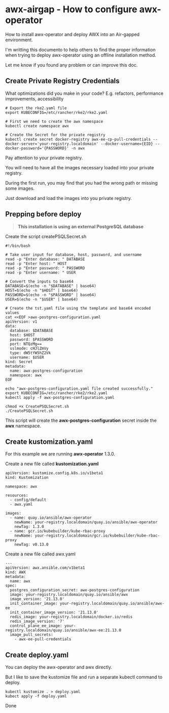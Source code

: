 
# awx-airgap - How to configure awx-operator

How to install awx-operator and deploy AWX into an Air-gapped environment.

I'm writting this documento to help others to find the proper information when trying to deploy awx-operator using an offline installation method.

Let me know if you found any problem or can improve this doc.



## Create Private Registry Credentials

What optimizations did you make in your code? E.g. refactors, performance improvements, accessibility

```
# Export the rke2.yaml file
export KUBECONFIG=/etc/rancher/rke2/rke2.yaml
 
# First we need to create the awx namespace
kubectl create namespace awx
 
# Create the Secret for the private registry
kubectl create secret docker-registry awx-ee-cp-pull-credentials --docker-server='your-registry.localdomain' --docker-username={EID} --docker-password='{PASSWORD}' -n awx
```

Pay attention to your private registry.

You will need to have all the images necessary loaded into your private registry.

During the first run, you may find that you had the wrong path or missing some images.

Just download and load the images into you private registry.


## Prepping before deploy
> **This installation is using an external PostgreSQL database**

Create the script createPSQLSecret.sh
```
#!/bin/bash

# Take user input for database, host, password, and username
read -p "Enter database: " DATABASE
read -p "Enter host: " HOST
read -p "Enter password: " PASSWORD
read -p "Enter username: " USER

# Convert the inputs to base64
DATABASE=$(echo -n "$DATABASE" | base64)
HOST=$(echo -n "$HOST" | base64)
PASSWORD=$(echo -n "$PASSWORD" | base64)
USER=$(echo -n "$USER" | base64)

# Create the tst.yaml file using the template and base64 encoded values
cat <<EOF >awx-postgres-configuration.yaml
apiVersion: v1
data:
  database: $DATABASE
  host: $HOST
  password: $PASSWORD
  port: NTQzMg==
  sslmode: cHJlZmVy
  type: dW5tYW5hZ2Vk
  username: $USER
kind: Secret
metadata:
  name: awx-postgres-configuration
  namespace: awx
EOF

echo "awx-postgres-configuration.yaml file created successfully."
export KUBECONFIG=/etc/rancher/rke2/rke2.yaml
kubectl apply -f awx-postgres-configuration.yaml
```

```
chmod +x CreatePSQLSecret.sh
./CreatePSQLSecret.sh
```

This script will create the **awx-postgres-configuration** secret inside the **awx** namespace.

## Create kustomization.yaml

For this example we are running **awx-operator** 1.3.0.

Create a new file called **kustomization.yaml**

```
apiVersion: kustomize.config.k8s.io/v1beta1
kind: Kustomization

namespace: awx

resources:
  - config/default
  - awx.yaml

images:
  - name: quay.io/ansible/awx-operator
    newName: your-registry.localdomain/quay.io/ansible/awx-operator
    newTag: 1.3.0
  - name: gcr.io/kubebuilder/kube-rbac-proxy
    newName: your-registry.localdomain/gcr.io/kubebuilder/kube-rbac-proxy
    newTag: v0.13.0
```

Create a new file called awx.yaml

```
---
apiVersion: awx.ansible.com/v1beta1
kind: AWX
metadata:
  name: awx
spec:
  postgres_configuration_secret: awx-postgres-configuration
  image: your-registry.localdomain/quay.io/ansible/awx
  image_version: '21.13.0'
  init_container_image: your-registry.localdomain/quay.io/ansible/awx-ee
  init_container_image_version: '21.13.0'
  redis_image: your-registry.localdomain/docker.io/redis
  redis_image_version: '7'
  control_plane_ee_image: your-registry.localdomain/quay.io/ansible/awx-ee:21.13.0
  image_pull_secrets:
    - awx-ee-pull-credentials
```

## Create deploy.yaml

You can deploy the awx-operator and awx directly.

But I like to save the kustomize file and run a separate kubectl command to deploy.

```
kubectl kustomize . > deploy.yaml
kubect apply -f deploy.yaml
```

Done
